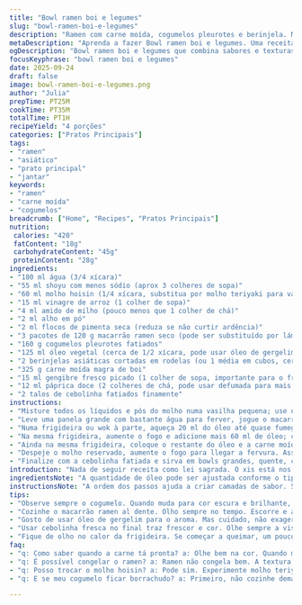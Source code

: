 ```yaml
---
title: "Bowl ramen boi e legumes"
slug: "bowl-ramen-boi-e-legumes"
description: "Ramen com carne moída, cogumelos pleurotes e berinjela. Molho equilibrado que mistura shoyu, hoisin, toque de vinagre de arroz e pimenta. Texturas variam entre o macio da massa e a crocância quase caramelizada dos cogumelos. Processo inclui dourar bem as carnes e legumes para extrair sabor, depois cozinhar a massa até o ponto certo. Ideal para jantar quebrando rotina e usando ingredientes simples, com substituições possíveis para manter na linha sem lactose e alergênicos. Aprenda a reconhecer o ponto certo pelo aroma e visual, mais que tempo exato, evitando massa mole ou legumes crus. Confere uma experiência oriental prática, cheia de cor e sabor."
metaDescription: "Aprenda a fazer Bowl ramen boi e legumes. Uma receita deliciosa de ramen com carne moída e legumes crocantes."
ogDescription: "Bowl ramen boi e legumes que combina sabores e texturas. Uma refeição prática e cheia de sabor para o jantar."
focusKeyphrase: "bowl ramen boi e legumes"
date: 2025-09-24
draft: false
image: bowl-ramen-boi-e-legumes.png
author: "Julia"
prepTime: PT25M
cookTime: PT35M
totalTime: PT1H
recipeYield: "4 porções"
categories: ["Pratos Principais"]
tags:
- "ramen"
- "asiático"
- "prato principal"
- "jantar"
keywords:
- "ramen"
- "carne moída"
- "cogumelos"
breadcrumb: ["Home", "Recipes", "Pratos Principais"]
nutrition: 
 calories: "420"
 fatContent: "18g"
 carbohydrateContent: "45g"
 proteinContent: "28g"
ingredients:
- "180 ml água (3/4 xícara)"
- "55 ml shoyu com menos sódio (aprox 3 colheres de sopa)"
- "60 ml molho hoisin (1/4 xícara, substitua por molho teriyaki para variação)"
- "15 ml vinagre de arroz (1 colher de sopa)"
- "4 ml amido de milho (pouco menos que 1 colher de chá)"
- "2 ml alho em pó"
- "2 ml flocos de pimenta seca (reduza se não curtir ardência)"
- "3 pacotes de 120 g macarrão ramen seco (pode ser substituído por lámen comum seco)"
- "160 g cogumelos pleurotes fatiados"
- "125 ml óleo vegetal (cerca de 1/2 xícara, pode usar óleo de gergelim para aroma)"
- "2 berinjelas asiáticas cortadas em rodelas (ou 1 média em cubos, cerca de 350 g)"
- "325 g carne moída magra de boi"
- "15 ml gengibre fresco picado (1 colher de sopa, importante para o frescor)"
- "12 ml páprica doce (2 colheres de chá, pode usar defumada para mais perfume)"
- "2 talos de cebolinha fatiados finamente"
instructions:
- "Misture todos os líquidos e pós do molho numa vasilha pequena; use um batedor para dissolver bem o amido, sem fazer bolotas. Reserve."
- "Leve uma panela grande com bastante água para ferver, jogue o macarrão ramen, mexa de leve para não grudar; quando estiver firme, porém macio, escorra e enxague com água fria para interromper o cozimento e deixar menos pegajoso. Deixe de lado, escorrido."
- "Numa frigideira ou wok à parte, aqueça 20 ml do óleo até quase fumegar; jogue os pleurotes fatiados. Não mexa muito para que possam dourar uniformemente e soltar aroma tostado. Observe os bordos mudando de cor, quase crocantes, deve demorar uns 7 minutos. Tire e escorra em papel toalha, para tirar excesso de óleo."
- "Na mesma frigideira, aumente o fogo e adicione mais 60 ml de óleo; coloque as berinjelas cortadas. Aqui, o segredo está no calor alto para amolecer e criar uma crosta levemente açucarada. Tempere com sal e pimenta, mas pouco para não mascarar o próprio sabor da berinjela. Cozinhe até ficar translúcida e com manchas marrons brilhantes, uns 7 minutos também. Reserve junto dos cogumelos."
- "Ainda na mesma frigideira, coloque o restante do óleo e a carne moída, com o fogo forte. Vá desfazendo a carne com colher de pau, para dourar de modo homogêneo; evite mexer demais para não perder crocância. Quando começar a mudar de cor, adicione o gengibre fresco picado e a páprica, misture rápido para liberar aroma, seguando por cerca de 1 minuto."
- "Despeje o molho reservado, aumente o fogo para llegar a fervura. Assim que borbulhar, coloque o macarrão cozido, mexa com pinças ou dois garfos para não romper a massa, mas para que absorva a mistura de temperos. Volte a colocar os cogumelos e as berinjelas, misture suavemente."
- "Finalize com a cebolinha fatiada e sirva em bowls grandes, quente, cheirando aquele aroma de shoyu com toque levemente picante, macio e crocante na mesma colherada."
introduction: "Nada de seguir receita como lei sagrada. O xis está nos detalhes, controlar o fogo, observar quando o cogumelo alcança aquela cor escura brilhante quase caramelizada, e o gengibre que, ao fritar, solta aquele perfume que corta a gordura da carne. Berinjela merece respeito; não basta cozinhar, precisa ficar macia sem virar purê, e agarrar um pouco do óleo sem absorver demais. Aqui o ramen não fica melado, desligo o calor no ponto exato e mexo para não grudar. Com esses ingredientes simples, os sabores formam uma dança que não se entrega fácil, especialmente se trocar o molho hoisin por algo como um miso leve para atrelar um sabor mais profundo e menos doce. É a cozinha prática, que salva qualquer dia pesado e ainda sai na frente no sabor."
ingredientsNote: "A quantidade de óleo pode ser ajustada conforme o tipo. Óleo vegetal comum é neutro, mas misturar com óleo de gergelim torrado dá profundidade ao aroma. Berinjelas asiáticas são menos amargas e menores, mais fáceis de cozinhar por igual; se optar pela comum, corte em cubos e cozinhe mais devagar para evitar pedaços crus. Para a carne use moída com pouca gordura, evita excesso de gordura na panela. O molho hoisin tem açúcar e textura, substitua por molho teriyaki ou até uma colher pequena de pasta de missô para variações. Flocos de pimenta são opcionais; se não curtir picância, reduza a metade."
instructionsNote: "A ordem dos passos ajuda a criar camadas de sabor. Sair da rotina de cozinhar tudo junto é o segredo para que cada componente mantenha sua textura. Usar o mesmo óleo para os passos seguintes ajuda a intensificar o sabor, mas cuidado para não queimar - se exalar cheiro de queimado, jogue óleo novo e bata a frigideira. O ponto ideal para berinjela é quando está macia ao espetar o garfo, mas firme, e com colorido dourado. Cogumelos precisam ficar levemente crocantes; se cocidos demais, viram borrachudos. Macarrão deve ser al dente, jamais passa, então escorra e você para o cozimento com água fria. Mexer delicadamente ao final evita que o macarrão se parta e mantém a mistura do molho perfeita."
tips:
- "Observe sempre o cogumelo. Quando muda para cor escura e brilhante, é hora de retirar. Não deixe demais na frigideira. A crocância é essencial. O mesmo vale para a berinjela. O ponto tá no toque. Macia, mas firme. Se ficar muito mole, perdeu a graça."
- "Cozinhe o macarrão ramen al dente. Olho sempre no tempo. Escorre e água fria é o truque para parar o cozimento. Evita que fique pegajoso ou mole. Se não tiver ramen, pode usar soba ou macarrão comum. Só ajuste o tempo de cozimento."
- "Gosto de usar óleo de gergelim para o aroma. Mas cuidado, não exagere. O sabor pode dominar. Por isso, o normal tá bom. E a quantidade de óleo pode mudar dependendo do seu gosto. A carne moída escolhida deve ter pouca gordura. Isso muda a crocância e a textura."
- "Usar cebolinha fresca no final traz frescor e cor. Olhe sempre a visual do prato. As cores devem brilhar, tudo deve chamar a atenção. Se não tiver cebolinha, salsinha funciona. Mas não é a mesma coisa."
- "Fique de olho no calor da frigideira. Se começar a queimar, um pouco de óleo novo pode ajudar. O cheiro de queimado é um sinal que não deve ignorar. E sempre prove. Experimente na hora de adicionar o molho. O gosto vai se concentrar."
faq:
- "q: Como saber quando a carne tá pronta? a: Olhe bem na cor. Quando mudar de vermelho pra marrom, é sinal. Mas cuidado, não deixe passar. Ela deve ficar macia, não borrachuda. Se tá solta na frigideira, é por aí."
- "q: É possível congelar o ramen? a: Ramen não congela bem. A textura muda. Mas se sobrar, guarde na geladeira. Coma em até dois dias. O ideal é fazer só o que for comer na hora. Se sobrar, resquente delicadamente."
- "q: Posso trocar o molho hoisin? a: Pode sim. Experimente molho teriyaki. Tem um sabor mais doce. Ou miso leve se quiser algo mais profundo. Mas lembrando, cada molho muda a receita. Ajuste os temperos."
- "q: E se meu cogumelo ficar borrachudo? a: Primeiro, não cozinhe demais. Se isso acontecer, use em caldos ou sopas. Dão gosto, mas a textura não vai ser boa. Da próxima vez, controle o tempo na frigideira."

---
```

